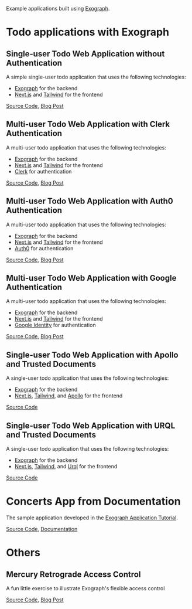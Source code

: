 Example applications built using [Exograph](https://exograph.dev).

# Todo applications with Exograph

## Single-user Todo Web Application without Authentication

A simple single-user todo application that uses the following technologies:

- [Exograph](https://exograph.dev) for the backend
- [Next.js](https://nextjs.org/) and [Tailwind](https://tailwindcss.com/) for the frontend

[Source Code](todo-with-nextjs), [Blog Post](https://exograph.dev/blog/evolving-access-control)

## Multi-user Todo Web Application with Clerk Authentication

A multi-user todo application that uses the following technologies:

- [Exograph](https://exograph.dev) for the backend
- [Next.js](https://nextjs.org/) and [Tailwind](https://tailwindcss.com/) for the frontend
- [Clerk](https://clerk.com) for authentication

[Source Code](todo-with-nextjs-clerk-auth), [Blog Post](https://exograph.dev/blog/exograph-clerk)

## Multi-user Todo Web Application with Auth0 Authentication

A multi-user todo application that uses the following technologies:

- [Exograph](https://exograph.dev) for the backend
- [Next.js](https://nextjs.org/) and [Tailwind](https://tailwindcss.com/) for the frontend
- [Auth0](https://auth0.com) for authentication

[Source Code](todo-with-nextjs-auth0-auth), [Blog Post](https://exograph.dev/blog/exograph-auth0)

## Multi-user Todo Web Application with Google Authentication

A multi-user todo application that uses the following technologies:

- [Exograph](https://exograph.dev) for the backend
- [Next.js](https://nextjs.org/) and [Tailwind](https://tailwindcss.com/) for the frontend
- [Google Identity](https://developers.google.com/identity) for authentication

[Source Code](todo-with-nextjs-google-auth), [Blog Post](https://exograph.dev/blog/evolving-access-control)

## Single-user Todo Web Application with Apollo and Trusted Documents

A single-user todo application that uses the following technologies:

- [Exograph](https://exograph.dev) for the backend
- [Next.js](https://nextjs.org/), [Tailwind](https://tailwindcss.com/), and [Apollo](https://www.apollographql.com/docs/react/) for the frontend

[Source Code](todo-with-nextjs-apollo-trusted-documents)

## Single-user Todo Web Application with URQL and Trusted Documents

A single-user todo application that uses the following technologies:

- [Exograph](https://exograph.dev) for the backend
- [Next.js](https://nextjs.org/), [Tailwind](https://tailwindcss.com/), and [Urql](https://formidable.com/open-source/urql/) for the frontend

[Source Code](todo-with-nextjs-urql-trusted-documents)

# Concerts App from Documentation

The sample application developed in the [Exograph Application Tutorial](https://exograph.dev/docs/application-tutorial/overview).

[Source Code](concerts-app), [Documentation](https://exograph.dev/docs/application-tutorial/overview)

# Others

## Mercury Retrograde Access Control

A fun little exercise to illustrate Exograph's flexible access control

[Source Code](retrograde-mercury-access-control), [Blog Post](https://exograph.dev/blog/retrograde-mercury)
